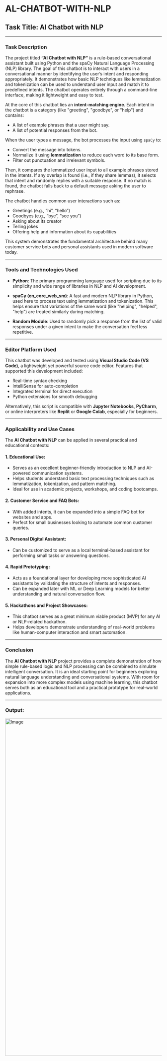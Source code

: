 # AL-CHATBOT-WITH-NLP

## **Task Title: AI Chatbot with NLP**

---

### **Task Description**

The project titled **“AI Chatbot with NLP”** is a rule-based conversational assistant built using Python and the spaCy Natural Language Processing (NLP) library. The goal of this chatbot is to interact with users in a conversational manner by identifying the user’s intent and responding appropriately. It demonstrates how basic NLP techniques like lemmatization and tokenization can be used to understand user input and match it to predefined intents. The chatbot operates entirely through a command-line interface, making it lightweight and easy to test.

At the core of this chatbot lies an **intent-matching engine**. Each intent in the chatbot is a category (like "greeting", "goodbye", or "help") and contains:

* A list of example phrases that a user might say.
* A list of potential responses from the bot.

When the user types a message, the bot processes the input using `spaCy` to:

* Convert the message into tokens.
* Normalize it using **lemmatization** to reduce each word to its base form.
* Filter out punctuation and irrelevant symbols.

Then, it compares the lemmatized user input to all example phrases stored in the intents. If any overlap is found (i.e., if they share lemmas), it selects that intent and randomly replies with a suitable response. If no match is found, the chatbot falls back to a default message asking the user to rephrase.

The chatbot handles common user interactions such as:

* Greetings (e.g., “hi”, “hello”)
* Goodbyes (e.g., “bye”, “see you”)
* Asking about its creator
* Telling jokes
* Offering help and information about its capabilities

This system demonstrates the fundamental architecture behind many customer service bots and personal assistants used in modern software today.

---

### **Tools and Technologies Used**

* **Python**:
  The primary programming language used for scripting due to its simplicity and wide range of libraries in NLP and AI development.

* **spaCy (en\_core\_web\_sm)**:
  A fast and modern NLP library in Python, used here to process text using lemmatization and tokenization. This helps ensure that variations of the same word (like "helping", "helped", "help") are treated similarly during matching.

* **Random Module**:
  Used to randomly pick a response from the list of valid responses under a given intent to make the conversation feel less repetitive.

---

### **Editor Platform Used**

This chatbot was developed and tested using **Visual Studio Code (VS Code)**, a lightweight yet powerful source code editor. Features that supported this development included:

* Real-time syntax checking
* IntelliSense for auto-completion
* Integrated terminal for direct execution
* Python extensions for smooth debugging

Alternatively, this script is compatible with **Jupyter Notebooks**, **PyCharm**, or online interpreters like **Replit** or **Google Colab**, especially for beginners.

---

### **Applicability and Use Cases**

The **AI Chatbot with NLP** can be applied in several practical and educational contexts:

#### **1. Educational Use**:

* Serves as an excellent beginner-friendly introduction to NLP and AI-powered communication systems.
* Helps students understand basic text processing techniques such as lemmatization, tokenization, and pattern matching.
* Ideal for use in academic projects, workshops, and coding bootcamps.

#### **2. Customer Service and FAQ Bots**:

* With added intents, it can be expanded into a simple FAQ bot for websites and apps.
* Perfect for small businesses looking to automate common customer queries.

#### **3. Personal Digital Assistant**:

* Can be customized to serve as a local terminal-based assistant for performing small tasks or answering questions.

#### **4. Rapid Prototyping**:

* Acts as a foundational layer for developing more sophisticated AI assistants by validating the structure of intents and responses.
* Can be expanded later with ML or Deep Learning models for better understanding and natural conversation flow.

#### **5. Hackathons and Project Showcases**:

* This chatbot serves as a great minimum viable product (MVP) for any AI or NLP-related hackathon.
* Helps developers demonstrate understanding of real-world problems like human-computer interaction and smart automation.

---

### **Conclusion**

The **AI Chatbot with NLP** project provides a complete demonstration of how simple rule-based logic and NLP processing can be combined to simulate intelligent conversation. It is an ideal starting point for beginners exploring natural language understanding and conversational systems. With room for expansion into more complex models using machine learning, this chatbot serves both as an educational tool and a practical prototype for real-world applications.

---

### **Output**:
<img width="1920" height="1080" alt="Image" src="https://github.com/user-attachments/assets/29219684-a975-4432-a26b-7b395e47556f" />


